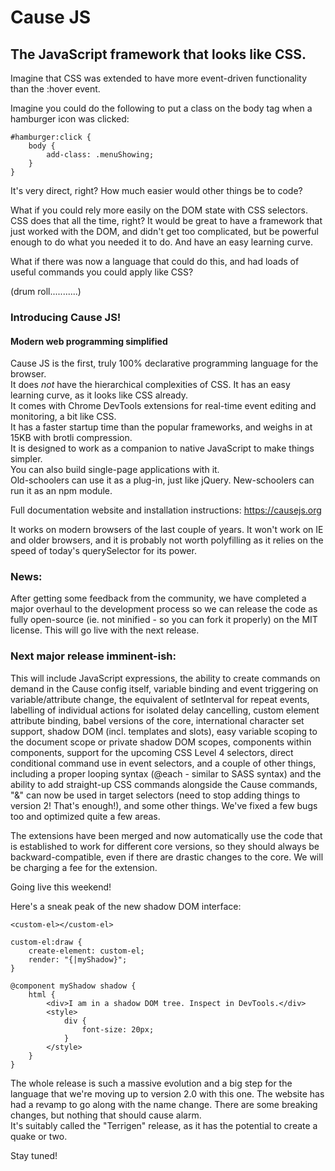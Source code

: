 # Cause JS
## The JavaScript framework that looks like CSS.

Imagine that CSS was extended to have more event-driven functionality than the :hover event.

Imagine you could do the following to put a class on the body tag when a hamburger icon was clicked:

```
#hamburger:click {
    body {
        add-class: .menuShowing;
    }
}
```

It's very direct, right? How much easier would other things be to code?

What if you could rely more easily on the DOM state with CSS selectors. CSS does that all the time, right? It would be great to have a framework that just worked with the DOM, and didn't get too complicated, but be powerful enough to do what you needed it to do. And have an easy learning curve.

What if there was now a language that could do this, and had loads of useful commands you could apply like CSS?

(drum roll...........)

### Introducing Cause JS!
#### Modern web programming simplified

Cause JS is the first, truly 100% declarative programming language for the browser.<br>
It does *not* have the hierarchical complexities of CSS. It has an easy learning curve, as it looks like CSS already.<br>
It comes with Chrome DevTools extensions for real-time event editing and monitoring, a bit like CSS.<br>
It has a faster startup time than the popular frameworks, and weighs in at 15KB with brotli compression.<br>
It is designed to work as a companion to native JavaScript to make things simpler.<br>
You can also build single-page applications with it.<br>
Old-schoolers can use it as a plug-in, just like jQuery. New-schoolers can run it as an npm module.

Full documentation website and installation instructions:
https://causejs.org

It works on modern browsers of the last couple of years. It won't work on IE and older browsers, and it is probably not worth polyfilling as it relies on the speed of today's querySelector for its power.

### News:<br>
After getting some feedback from the community, we have completed a major overhaul to the development process so we can release the code as fully open-source (ie. not minified - so you can fork it properly) on the MIT license. This will go live with the next release.

### Next major release imminent-ish:<br>
This will include JavaScript expressions, the ability to create commands on demand in the Cause config itself, variable binding and event triggering on variable/attribute change, the equivalent of setInterval for repeat events, labelling of individual actions for isolated delay cancelling, custom element attribute binding, babel versions of the core, international character set support, shadow DOM (incl. templates and slots), easy variable scoping to the document scope or private shadow DOM scopes, components within components, support for the upcoming CSS Level 4 selectors, direct conditional command use in event selectors, and a couple of other things, including a proper looping syntax (@each - similar to SASS syntax) and the ability to add straight-up CSS commands alongside the Cause commands, "&" can now be used in target selectors (need to stop adding things to version 2! That's enough!), and some other things. We've fixed a few bugs too and optimized quite a few areas.<br>

The extensions have been merged and now automatically use the code that is established to work for different core versions, so they should always be backward-compatible, even if there are drastic changes to the core. We will be charging a fee for the extension.<br>

Going live this weekend!

Here's a sneak peak of the new shadow DOM interface:

```
<custom-el></custom-el>
```
```
custom-el:draw {
    create-element: custom-el;
    render: "{|myShadow}";
}

@component myShadow shadow {
    html {
        <div>I am in a shadow DOM tree. Inspect in DevTools.</div>
        <style>
            div {
                font-size: 20px;
            }
        </style>
    }
}
```

The whole release is such a massive evolution and a big step for the language that we're moving up to version 2.0 with this one. The website has had a revamp to go along with the name change. There are some breaking changes, but nothing that should cause alarm.<br>
It's suitably called the "Terrigen" release, as it has the potential to create a quake or two.<br>

Stay tuned!


